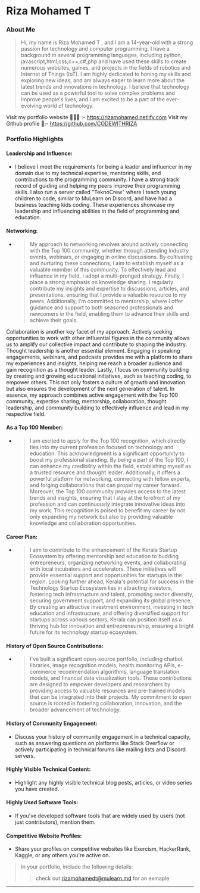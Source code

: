 # Riza Mohamed T

### About Me

>Hi, my name is Riza Mohamed T , and I am a 14-year-old with a strong passion for technology and computer programming. I have a background in several programming languages, including python, javascript,html,css,c++,c#,php and have used these skills to create numerous websites, games, and projects in the fields of robotics and Internet of Things (IoT). I am highly dedicated to honing my skills and exploring new ideas, and am always eager to learn more about the latest trends and innovations in technology. I believe that technology can be used as a powerful tool to solve complex problems and improve people's lives, and I am excited to be a part of the ever-evolving world of technology.

Visit my portfolio website 🧑🏻‍💻 :- https://rizamohamed.netlify.com
Visit my Github profile 🤖:- https://github.com/CODEWITHRIZA


### Portfolio Highlights



#### Leadership and Influence: 

- I believe I meet the requirements for being a leader and influencer in my domain due to my technical expertise, mentoring skills, and contributions to the programming community. I have a strong track record of guiding and helping my peers improve their programming skills. I also run a server called "TeknoCrew" where I teach young children to code, similar to MuLearn on Discord, and have had a business teaching kids coding. These experiences showcase my leadership and influencing abilities in the field of programming and education.

#### Networking: 

- >My approach to networking revolves around actively connecting with the Top 100 community, whether through attending industry events, webinars, or engaging in online discussions. By cultivating and nurturing these connections, I aim to establish myself as a valuable member of this community. To effectively lead and influence in my field, I adopt a multi-pronged strategy. Firstly, I place a strong emphasis on knowledge sharing. I regularly contribute my insights and expertise to discussions, articles, and presentations, ensuring that I provide a valuable resource to my peers. Additionally, I'm committed to mentorship, where I offer guidance and support to both seasoned professionals and newcomers in the field, enabling them to advance their skills and achieve their goals.

Collaboration is another key facet of my approach. Actively seeking opportunities to work with other influential figures in the community allows us to amplify our collective impact and contribute to shaping the industry. Thought leadership is another essential element. Engaging in speaking engagements, webinars, and podcasts provides me with a platform to share my experiences and insights, helping me reach a broader audience and gain recognition as a thought leader. Lastly, I focus on community building by creating and growing educational initiatives, such as teaching coding, to empower others. This not only fosters a culture of growth and innovation but also ensures the development of the next generation of talent. In essence, my approach combines active engagement with the Top 100 community, expertise sharing, mentorship, collaboration, thought leadership, and community building to effectively influence and lead in my respective field.

#### As a Top 100 Member: 

- >I am excited to apply for the Top 100 recognition, which directly ties into my current profession focused on technology and education. This acknowledgment is a significant opportunity to boost my professional standing. By being a part of the Top 100, I can enhance my credibility within the field, establishing myself as a trusted resource and thought leader. Additionally, it offers a powerful platform for networking, connecting with fellow experts, and forging collaborations that can propel my career forward. Moreover, the Top 100 community provides access to the latest trends and insights, ensuring that I stay at the forefront of my profession and can continuously integrate innovative ideas into my work. This recognition is poised to benefit my career by not only expanding my network but also by providing valuable knowledge and collaboration opportunities.
#### Career Plan: 

- >I aim to contribute to the enhancement of the Kerala Startup Ecosystem by offering mentorship and education to budding entrepreneurs, organizing networking events, and collaborating with local incubators and accelerators. These initiatives will provide essential support and opportunities for startups in the region. Looking further ahead, Kerala's potential for success in the Technology Startup Ecosystem lies in attracting investors, fostering tech infrastructure and talent, promoting sector diversity, securing government support, and expanding its global presence. By creating an attractive investment environment, investing in tech education and infrastructure, and offering diversified support for startups across various sectors, Kerala can position itself as a thriving hub for innovation and entrepreneurship, ensuring a bright future for its technology startup ecosystem.

#### History of Open Source Contributions:

- >I've built a significant open-source portfolio, including chatbot libraries, image recognition models, health monitoring APIs, e-commerce recommendation algorithms, language translation models, and financial data visualization tools. These contributions are designed to empower developers and researchers by providing access to valuable resources and pre-trained models that can be integrated into their projects. My commitment to open source is rooted in fostering collaboration, innovation, and the broader advancement of technology.

#### History of Community Engagement:

-  Discuss your history of community engagement in a technical capacity, such as answering questions on platforms like Stack Overflow or actively participating in technical forums like mailing lists and Discord servers.

#### Highly Visible Technical Content:

- Highlight any highly visible technical blog posts, articles, or video series you have created.

#### Highly Used Software Tools:

- If you've developed software tools that are widely used by users (not just contributors), mention them.

#### Competitive Website Profiles:

- Share your profiles on competitive websites like Exercism, HackerRank, Kaggle, or any others you're active on.



> In your portfolio, include the following details:
>> check out [rizamohamedt@mulearn.md](https://rizamohamed.netlify.app/) for an exmaple

---


